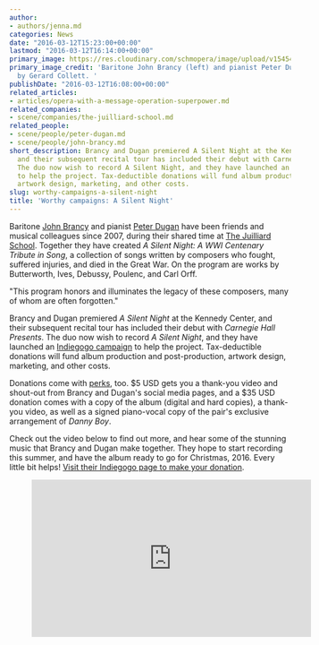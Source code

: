 ```yaml
---
author:
- authors/jenna.md
categories: News
date: "2016-03-12T15:23:00+00:00"
lastmod: "2016-03-12T16:14:00+00:00"
primary_image: https://res.cloudinary.com/schmopera/image/upload/v1545409169/media/webhook-uploads/1457796147845/2016-03-12---Brancy-Dugan.jpg.jpg
primary_image_credit: 'Baritone John Brancy (left) and pianist Peter Dugan. Photo
  by Gerard Collett. '
publishDate: "2016-03-12T16:08:00+00:00"
related_articles:
- articles/opera-with-a-message-operation-superpower.md
related_companies:
- scene/companies/the-juilliard-school.md
related_people:
- scene/people/peter-dugan.md
- scene/people/john-brancy.md
short_description: Brancy and Dugan premiered A Silent Night at the Kennedy Center,
  and their subsequent recital tour has included their debut with Carnegie Hall Presents.
  The duo now wish to record A Silent Night, and they have launched an Indiegogo campaign
  to help the project. Tax-deductible donations will fund album production and post-production,
  artwork design, marketing, and other costs.
slug: worthy-campaigns-a-silent-night
title: 'Worthy campaigns: A Silent Night'
---
```


Baritone [John Brancy](/scene/people/john-brancy/) and pianist [Peter Dugan](/scene/people/peter-dugan/) have been friends and musical colleagues since 2007, during their shared time at [The Juilliard School](/scene/companies/the-juilliard-school/). Together they have created *A Silent Night: A WWI Centenary Tribute in Song*, a collection of songs written by composers who fought, suffered injuries, and died in the Great War. On the program are works by Butterworth, Ives, Debussy, Poulenc, and Carl Orff. 

"This program honors and illuminates the legacy of these composers, many of whom are often forgotten."

Brancy and Dugan premiered *A Silent Night* at the Kennedy Center, and their subsequent recital tour has included their debut with *Carnegie Hall Presents*. The duo now wish to record *A Silent Night*, and they have launched an [Indiegogo campaign](https://www.indiegogo.com/projects/a-silent-night-a-wwi-centenary-tribute-in-song--2#/) to help the project. Tax-deductible donations will fund album production and post-production, artwork design, marketing, and other costs.

Donations come with [perks](https://www.indiegogo.com/projects/a-silent-night-a-wwi-centenary-tribute-in-song--2#/), too. $5 USD gets you a thank-you video and shout-out from Brancy and Dugan's social media pages, and a $35 USD donation comes with a copy of the album (digital and hard copies), a thank-you video, as well as a signed piano-vocal copy of the pair's exclusive arrangement of *Danny Boy*.

Check out the video below to find out more, and hear some of the stunning music that Brancy and Dugan make together. They hope to start recording this summer, and have the album ready to go for Christmas, 2016. Every little bit helps! [Visit their Indiegogo page to make your donation](https://www.indiegogo.com/projects/a-silent-night-a-wwi-centenary-tribute-in-song--2#/).

<figure data-type="video">
<iframe src="https://player.vimeo.com/video/156536952" width="500" height="281" frameborder="0" webkitallowfullscreen mozallowfullscreen allowfullscreen></iframe>
</figure>

